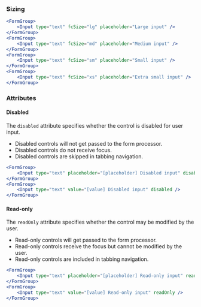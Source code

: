### Sizing

```jsx
<FormGroup>
    <Input type="text" fcSize="lg" placeholder="Large input" />
</FormGroup>
<FormGroup>
    <Input type="text" fcSize="md" placeholder="Medium input" />
</FormGroup>
<FormGroup>
    <Input type="text" fcSize="sm" placeholder="Small input" />
</FormGroup>
<FormGroup>
    <Input type="text" fcSize="xs" placeholder="Extra small input" />
</FormGroup>
```

### Attributes

#### Disabled

The `disabled` attribute specifies whether the control is disabled for user input.

* Disabled controls will not get passed to the form processor.
* Disabled controls do not receive focus.
* Disabled controls are skipped in tabbing navigation.

```jsx
<FormGroup>
    <Input type="text" placeholder="[placeholder] Disabled input" disabled />
</FormGroup>
<FormGroup>
    <Input type="text" value="[value] Disabled input" disabled />
</FormGroup>
```

#### Read-only

The `readOnly` attribute specifies whether the control may be modified by the user.

* Read-only controls will get passed to the form processor.
* Read-only controls receive the focus but cannot be modified by the user.
* Read-only controls are included in tabbing navigation.

```jsx
<FormGroup>
    <Input type="text" placeholder="[placeholder] Read-only input" readOnly />
</FormGroup>
<FormGroup>
    <Input type="text" value="[value] Read-only input" readOnly />
</FormGroup>
```
